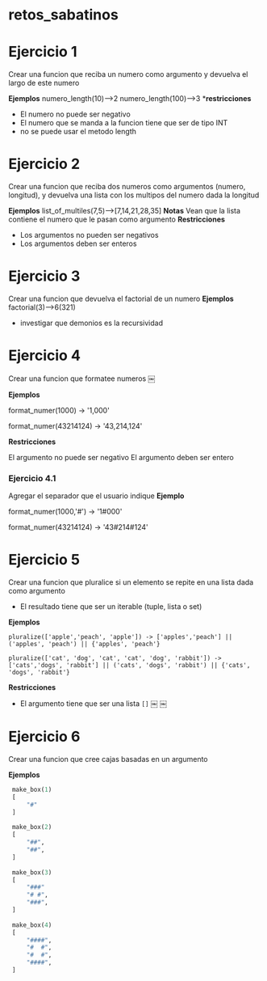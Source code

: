 # retos_sabatinos

# Ejercicio 1

Crear una funcion que reciba un numero como argumento y devuelva el largo de este numero

**Ejemplos**
numero_length(10)-->2
numero_length(100)-->3
***restricciones**
- El numero no puede ser negativo
- El numero que se manda a la funcion tiene que ser de tipo INT
- no se puede usar el metodo length



# Ejercicio 2
Crear una funcion que reciba dos numeros como argumentos (numero, longitud), y 
devuelva una lista con los multipos del numero dada la longitud

**Ejemplos**
list_of_multiles(7,5)-->[7,14,21,28,35]
**Notas**
Vean que la lista contiene el numero que le pasan como argumento
**Restricciones**
- Los argumentos no pueden ser negativos
- Los argumentos deben ser enteros

# Ejercicio 3
Crear una funcion que devuelva el factorial de un numero
**Ejemplos**
factorial(3)-->6(321)
- investigar que demonios es la recursividad

# Ejercicio 4
Crear una funcion que formatee numeros ￼

**Ejemplos**

format_numer(1000) -> '1,000'

format_numer(43214124) -> '43,214,124'

**Restricciones**

El argumento no puede ser negativo
El argumento deben ser entero
### **Ejercicio 4.1**
Agregar el separador que el usuario indique
**Ejemplo**

format_numer(1000,'#') -> '1#000'

format_numer(43214124) -> '43#214#124'


# Ejercicio 5
Crear una funcion que pluralice si un elemento se repite en una lista dada como argumento
- El resultado tiene que ser un iterable (tuple, lista o set)

**Ejemplos**

`pluralize(['apple','peach', 'apple']) -> ['apples','peach'] || ('apples', 'peach') || {'apples', 'peach'}`  

`pluralize(['cat', 'dog', 'cat', 'cat', 'dog', 'rabbit']) -> ['cats','dogs', 'rabbit'] || ('cats', 'dogs', 'rabbit') || {'cats', 'dogs', 'rabbit'}`

**Restricciones**
- El argumento tiene que ser una lista `[]`
￼
￼
# Ejercicio 6

Crear una funcion que cree cajas basadas en un argumento

**Ejemplos**

```python
￼make_box(1) 
￼[
￼    "#"
￼]
￼
￼make_box(2) 
￼[
￼    "##",
￼    "##",
￼]
￼
￼make_box(3) 
￼[
￼    "###"
￼    "# #",
￼    "###",
￼]
￼
￼make_box(4) 
￼[
￼    "####",
￼    "#  #",
￼    "#  #",
￼    "####",
￼]